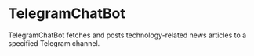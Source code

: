 # TelegramChatBot
TelegramChatBot fetches and posts technology-related news articles to a specified Telegram channel. 

